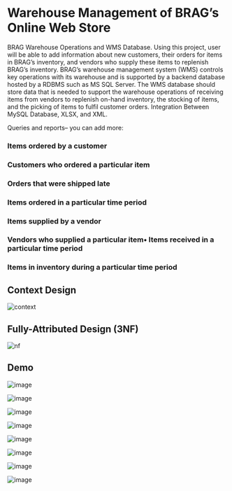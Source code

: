 # Warehouse Management of BRAG’s Online Web Store

BRAG Warehouse Operations and WMS Database. Using this project, user will be able to add information about new customers, their orders for items in BRAG’s inventory, and vendors who supply these items to replenish BRAG’s inventory.
BRAG’s warehouse management system (WMS) controls key operations with its warehouse and is supported by a backend database hosted by a RDBMS such as MS SQL Server.
The WMS database should store data that is needed to support the warehouse operations of receiving items from vendors to replenish on-hand inventory, the stocking of items, and the picking of items to fulfil customer orders.
Integration Between MySQL Database, XLSX, and XML.

Queries and reports– you can add more:
### Items ordered by a customer
### Customers who ordered a particular item
### Orders that were shipped late
### Items ordered in a particular time period
### Items supplied by a vendor
### Vendors who supplied a particular item• Items received in a particular time period
### Items in inventory during a particular time period

## Context Design
![context](https://user-images.githubusercontent.com/72516521/173611907-a41e55b5-6cc6-469d-adb9-997c17c7b7e0.png)

## Fully-Attributed Design (3NF)
![nf](https://user-images.githubusercontent.com/72516521/173612012-7000fed5-a352-4e41-97a7-e7429c6a5cfc.png)

## Demo
![image](https://user-images.githubusercontent.com/72516521/173609909-1d180ef4-9271-4ab0-92ab-64c49245cd4e.png)

![image](https://user-images.githubusercontent.com/72516521/173609939-80d01c6e-3eeb-45ab-b630-dd6035284533.png)

![image](https://user-images.githubusercontent.com/72516521/173610003-100e0324-109f-40f4-a5a3-66e05e7e783d.png)

![image](https://user-images.githubusercontent.com/72516521/173610050-94ec4a2d-aa7f-4d2f-8a75-1a13186ea482.png)

![image](https://user-images.githubusercontent.com/72516521/173610076-5b816163-8bb6-40e6-a84c-745ee2bbfeee.png)

![image](https://user-images.githubusercontent.com/72516521/173610100-29b47911-7bdd-42ee-97fe-6b8bcfc3a75d.png)

![image](https://user-images.githubusercontent.com/72516521/173610148-73dbed1f-2076-479c-83e1-52c778c00dfa.png)

![image](https://user-images.githubusercontent.com/72516521/173610250-cadaea72-d15b-40b3-8ae9-d579ce2303ac.png)
